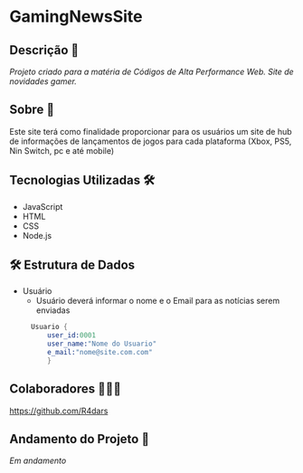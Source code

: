 # GamingNewsSite
## Descrição 📃
_Projeto criado para a matéria de Códigos de Alta Performance Web. Site de novidades gamer._

## Sobre 🤔  
Este site terá como finalidade proporcionar para os usuários
um site de hub de informações de lançamentos de jogos para cada plataforma 
(Xbox, PS5, Nin Switch, pc e até mobile)

## Tecnologias Utilizadas 🛠
* JavaScript
* HTML
* CSS
* Node.js

## :hammer_and_wrench: Estrutura de Dados
- Usuário
  - Usuário deverá informar o nome e o Email para as notícias serem enviadas
  ```s
    Usuario {
        user_id:0001
        user_name:"Nome do Usuario"
        e_mail:"nome@site.com.com"
        }
  ```

## Colaboradores 👨🏻‍💻
<https://github.com/R4dars>

## Andamento do Projeto 🎯
_Em andamento_
